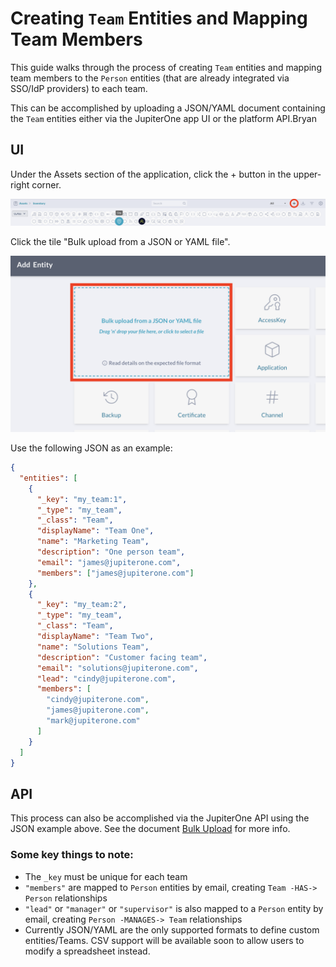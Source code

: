 # Creating `Team` Entities and Mapping Team Members

This guide walks through the process of creating `Team` entities and mapping team members to the `Person` entities (that are already integrated via SSO/IdP providers) to each team.

This can be accomplished by uploading a JSON/YAML document containing the `Team` entities either via the JupiterOne app UI or the platform API.Bryan

## UI

Under the Assets section of the application, click the + button in the upper-right corner.

![add-asset](../assets/add-asset.png)

Click the tile "Bulk upload from a JSON or YAML file".

![bulk-upload](../assets/bulk-upload.png)

Use the following JSON as an example:

```json
{
  "entities": [
    {
      "_key": "my_team:1",
      "_type": "my_team",
      "_class": "Team",
      "displayName": "Team One",
      "name": "Marketing Team",
      "description": "One person team",
      "email": "james@jupiterone.com",
      "members": ["james@jupiterone.com"]
    },
    {
      "_key": "my_team:2",
      "_type": "my_team",
      "_class": "Team",
      "displayName": "Team Two",
      "name": "Solutions Team",
      "description": "Customer facing team",
      "email": "solutions@jupiterone.com",
      "lead": "cindy@jupiterone.com",
      "members": [
        "cindy@jupiterone.com",
        "james@jupiterone.com",
        "mark@jupiterone.com"
      ]
    }
  ]
}
```

## API

This process can also be accomplished via the JupiterOne API using the JSON example above. See the document [Bulk Upload](../Asset-Management/bulk-upload.md) for more info.

### Some key things to note:

- The `_key` must be unique for each team
- `"members"` are mapped to `Person` entities by email, creating `Team -HAS-> Person` relationships
- `"lead"` or `"manager"` or `"supervisor"` is also mapped to a `Person` entity by email, creating `Person -MANAGES-> Team` relationships
- Currently JSON/YAML are the only supported formats to define custom entities/Teams. CSV support will be available soon to allow users to modify a spreadsheet instead.
